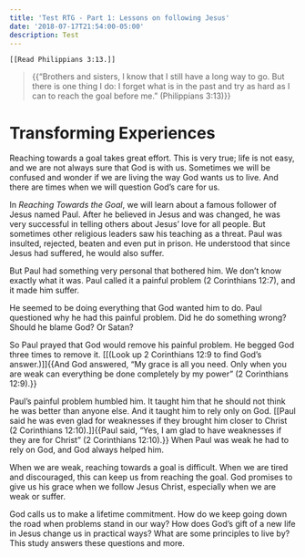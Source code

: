 ```yaml
---
title: 'Test RTG - Part 1: Lessons on following Jesus'
date: '2018-07-17T21:54:00-05:00'
description: Test
---
```

```
[[Read Philippians 3:13.]]
```

> {{“Brothers and sisters, I know that I still have a long way to go. But there is one thing I do: I forget what is in the past and try as hard as I can to reach the goal before me.” (Philippians 3:13)}}

# Transforming Experiences

Reaching towards a goal takes great effort. This is very true; life is not easy, and we are not always sure that God is with us. Sometimes we will be confused and wonder if we are living the way God wants us to live. And there are times when we will question God’s care for us.

In _Reaching Towards the Goal_, we will learn about a famous follower of Jesus named Paul. After he believed in Jesus and was changed, he was very successful in telling others about Jesus’ love for all people. But sometimes other religious leaders saw his teaching as a threat. Paul was insulted, rejected, beaten and even put in prison. He understood that since Jesus had suffered, he would also suffer.

But Paul had something very personal that bothered him. We don’t know exactly what it was. Paul called it a painful problem (2 Corinthians 12:7), and it made him suffer.

He seemed to be doing everything that God wanted him to do. Paul questioned why he had this painful problem. Did he do something wrong? Should he blame God? Or Satan?

So Paul prayed that God would remove his painful problem. He begged God three times to remove it. [[(Look up 2 Corinthians 12:9 to find God’s answer.)]]{{And God answered, “My grace is all you need. Only when you are weak can everything be done completely by my power” (2 Corinthians 12:9).}}

Paul’s painful problem humbled him. It taught him that he should not think he was better than anyone else. And it taught him to rely only on God. [[Paul said he was even glad for weaknesses if they brought him closer to Christ (2 Corinthians 12:10).]]{{Paul said, “Yes, I am glad to have weaknesses if they are for Christ” (2 Corinthians 12:10).}} When Paul was weak he had to rely on God, and God always helped him.

When we are weak, reaching towards a goal is difficult. When we are tired and discouraged, this can keep us from reaching the goal. God promises to give us his grace when we follow Jesus Christ, especially when we are weak or suffer.

God calls us to make a lifetime commitment. How do we keep going down the road when problems stand in our way? How does God’s gift of a new life in Jesus change us in practical ways? What are some principles to live by? This study answers these questions and more.

